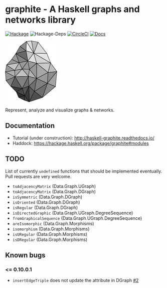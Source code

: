 # graphite - A Haskell graphs and networks library

[![Hackage](https://img.shields.io/hackage/v/graphite.svg)](https://hackage.haskell.org/package/graphite)
![Hackage-Deps](https://img.shields.io/hackage-deps/v/graphite.svg)
[![CircleCI](https://img.shields.io/circleci/project/github/alx741/graphite.svg)](https://circleci.com/gh/alx741/graphite)
[![Docs](https://readthedocs.org/projects/haskell-graphite/badge/?version=latest)](http://haskell-graphite.readthedocs.io/)

![Graphite Logo](./logo/logo.png)

Represent, analyze and visualize graphs & networks.


## Documentation

* Tutorial (under construction): http://haskell-graphite.readthedocs.io/
* Haddock: https://hackage.haskell.org/package/graphite#modules

## TODO

List of currently `undefined` functions that should be implemented eventually.
Pull requests are very welcome.

- `toAdjacencyMatrix`     (Data.Graph.UGraph)
- `toAdjacencyMatrix`     (Data.Graph.DGraph)
- `isSymmetric`           (Data.Graph.DGraph)
- `isOriented`            (Data.Graph.DGraph)
- `isRegular`             (Data.Graph.DGraph)
- `isDirectedGraphic`     (Data.Graph.UGraph.DegreeSequence)
- `fromGraphicalSequence` (Data.Graph.UGraph.DegreeSequence)
- `areIsomorphic`         (Data.Graph.Morphisms)
- `isomorphism`           (Data.Graph.Morphisms)
- `isURegular`            (Data.Graph.Morphisms)
- `isDRegular`            (Data.Graph.Morphisms)


## Known bugs

### <= 0.10.0.1

- `insertEdgeTriple` does not update the attribute in DGraph [#2](https://github.com/alx741/graphite/issues/2)
